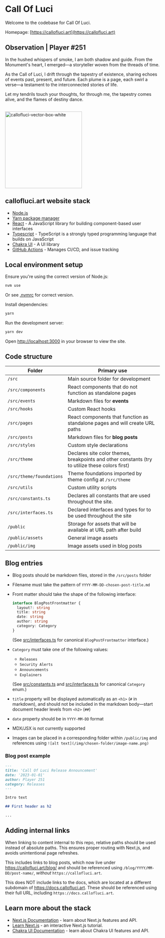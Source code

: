 <!-- ![](./public/assets/luci-maze-vector.svg) -->

# Call Of Luci

Welcome to the codebase for Call Of Luci.

Homepage: [https://callofluci.art](https://callofluci.art)

## Observation | Player #251

In the hushed whispers of smoke, I am both shadow and guide. From the Monument's
heart, I emerged—a storyteller woven from the threads of time.

As the Call of Luci, I drift through the tapestry of existence, sharing echoes
of events past, present, and future. Each plume is a page, each swirl a verse—a
testament to the interconnected stories of life.

Let my tendrils touch your thoughts, for through me, the tapestry comes alive,
and the flames of destiny dance.

<br>

<img src="https://github.com/thecallofluci/thecallofluci/assets/143298989/32f3605b-9b61-444b-9611-c804d5ca71e6" alt="callofluci-vector-box-white" width="250" height="250">

## callofluci.art website stack

- [Node.js](https://nodejs.org/)
- [Yarn package manager](https://yarnpkg.com/cli/install)
- [React](https://reactjs.org/) - A JavaScript library for building component-based user interfaces
- [Typescript](https://www.typescriptlang.org/) - TypeScript is a strongly typed programming language that builds on JavaScript
- [Chakra UI](https://chakra-ui.com/) - A UI library
- [GitHub Actions](https://github.com/features/actions) - Manages CI/CD, and issue tracking

## Local environment setup

Ensure you're using the correct version of Node.js:

```bash
nvm use
```

Or see [.nvmrc](.nvmrc) for correct version.

Install dependencies:

```bash
yarn
```

Run the development server:

```bash
yarn dev
```

Open [http://localhost:3000](http://localhost:3000) in your browser to view the site.

## Code structure

| Folder                   | Primary use                                                                                     |
| ------------------------ | ----------------------------------------------------------------------------------------------- |
| `/src`                   | Main source folder for development                                                              |
| `/src/components`        | React components that do not function as standalone pages                                       |
| `/src/events`            | Markdown files for **events**                                                                   |
| `/src/hooks`             | Custom React hooks                                                                              |
| `/src/pages`             | React components that function as standalone pages and will create URL paths                    |
| `/src/posts`             | Markdown files for **blog posts**                                                               |
| `/src/styles`            | Custom style declarations                                                                       |
| `/src/theme`             | Declares site color themes, breakpoints and other constants (try to utilize these colors first) |
| `/src/theme/foundations` | Theme foundations imported by theme config at `/src/theme`                                      |
| `/src/utils`             | Custom utility scripts                                                                          |
| `/src/constants.ts`      | Declares all constants that are used throughout the site.                                       |
| `/src/interfaces.ts`     | Declared interfaces and types for to be used throughout the site                                |
| `/public`                | Storage for assets that will be available at URL path after build                               |
| `/public/assets`         | General image assets                                                                            |
| `/public/img`            | Image assets used in blog posts                                                                 |

## Blog entries

- Blog posts should be markdown files, stored in the `/src/posts` folder
- Filename must take the pattern of `YYYY-MM-DD-chosen-post-title.md`
- Front matter should take the shape of the following interface:

  ```ts
  interface BlogPostFrontmatter {
    layout?: string
    title: string
    date: string
    author: string
    category: Category
  }
  ```

  (See [src/interfaces.ts](src/interfaces.ts) for canonical `BlogPostFrontmatter` interface.)

- `Category` must take one of the following values:

  - `Releases`
  - `Security Alerts`
  - `Announcements`
  - `Explainers`

  (See [src/constants.ts](src/constants.ts) and [src/interfaces.ts](src/interfaces.ts) for canonical `Category` enum.)

- `title` property will be displayed automatically as an `<h1>` (`#` in markdown), and should not be included in the markdown body—start document header levels from `<h2>` (`##`)
- `date` property should be in `YYYY-MM-DD` format
- MDX/JSX is not currently supported
- Images can be placed in a corresponding folder within `/public/img` and references using `![alt text](/img/chosen-folder/image-name.png)`

### Blog post example

```md
---
title: 'Call Of Luci Release Announcement'
date: '2023-01-01'
author: Player 251
category: Releases
---

Intro text

## First header as h2

...
```

## Adding internal links

When linking to content internal to this repo, relative paths should be used instead of absolute paths. This ensures proper routing with Next.js, and avoids unintentional page refreshes.

This includes links to blog posts, which now live under https://callofluci.art/blog/ and should be referenced using `/blog/YYYY/MM-DD/post-name/`, _without_ `https://callofluci.art`.

This does NOT include links to the docs, which are located at a different subdomain of https://docs.callofluci.art. These should be referenced using their full URL, including `https://docs.callofluci.art`.

## Learn more about the stack

- [Next.js Documentation](https://nextjs.org/docs) - learn about Next.js features and API.
- [Learn Next.js](https://nextjs.org/learn) - an interactive Next.js tutorial.
- [Chakra UI Documentation](https://chakra-ui.com/docs/getting-started) - learn about Chakra UI features and API.
